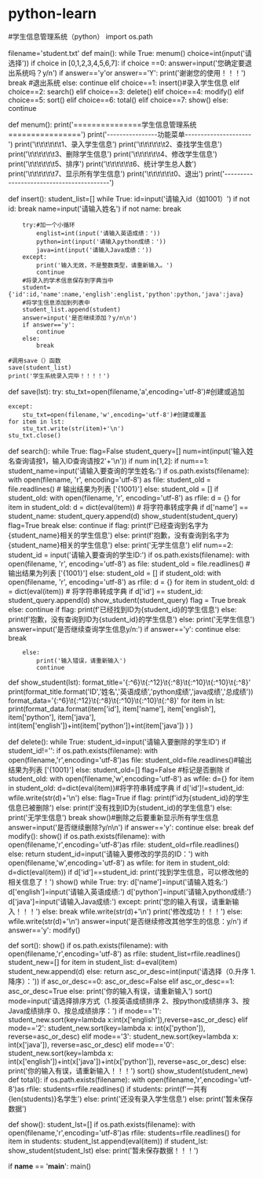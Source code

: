 # python-learn
#学生信息管理系统（python）
import os.path

filename='student.txt'
def main():
    while True:
        menum()
        choice=int(input('请选择'))
        if choice in [0,1,2,3,4,5,6,7]:
            if choice ==0:
                answer=input('您确定要退出系统吗？y/n')
                if answer=='y'or answer=='Y':
                    print('谢谢您的使用！！！')
                    break #退出系统
                else:
                    continue
            elif choice==1:
                insert()#录入学生信息
            elif choice==2:
                search()
            elif choice==3:
                delete()
            elif choice==4:
                modify()
            elif choice==5:
                sort()
            elif choice==6:
                total()
            elif choice==7:
                show()
        else:
            continue

def menum():
    print('===============学生信息管理系统================')
    print('----------------功能菜单---------------------')
    print('\t\t\t\t\t\t1、录入学生信息')
    print('\t\t\t\t\t\t2、查找学生信息')
    print('\t\t\t\t\t\t3、删除学生信息')
    print('\t\t\t\t\t\t4、修改学生信息')
    print('\t\t\t\t\t\t5、排序')
    print('\t\t\t\t\t\t6、统计学生总人数')
    print('\t\t\t\t\t\t7、显示所有学生信息')
    print('\t\t\t\t\t\t0、退出')
    print('-----------------------------------------')

def insert():
    student_list=[]
    while True:
        id=input('请输入id（如1001）')
        if not id:
            break
        name=input('请输入姓名')
        if not name:
            break

        try:#加一个小循环
            englist=int(input('请输入英语成绩：'))
            python=int(input('请输入python成绩：'))
            java=int(input('请输入Java成绩：'))
        except:
            print('输入无效，不是整数类型，请重新输入。')
            continue
        #将录入的学术信息保存到字典当中
        student={'id':id,'name':name,'english':englist,'python':python,'java':java}
        #将学生信息添加到列表中
        student_list.append(student)
        answer=input('是否继续添加？y/n\n')
        if answer=='y':
            continue
        else:
            break

    #调用save（）函数
    save(student_list)
    print('学生系统录入完毕！！！！')

def save(lst):
    try:
        stu_txt=open(filename,'a',encoding='utf-8')#创建或追加

    except:
        stu_txt=open(filename,'w',encoding='utf-8')#创建或覆盖
    for item in lst:
        stu_txt.write(str(item)+'\n')
    stu_txt.close()


def search():
    while True:
        flag=False
        student_query=[]
        num=int(input('输入姓名查询请按1，输入ID查询请按2'+'\n'))
        if num in[1,2]:
            if num==1:
                student_name=input('请输入要查询的学生姓名:')
                if os.path.exists(filename):
                    with open(filename, 'r', encoding='utf-8') as file:
                        student_old = file.readlines()  # 输出结果为列表 ['{1001}']
                else:
                    student_old = []
                if student_old:
                    with open(filename, 'r', encoding='utf-8') as rfile:
                        d = {}
                        for item in student_old:
                            d = dict(eval(item))  # 将字符串转成字典
                            if d['name'] == student_name:
                                student_query.append(d)
                                show_student(student_query)
                                flag=True
                                break
                            else:
                                continue
                        if flag:
                            print(f'已经查询到名字为{student_name}相关的学生信息')
                        else:
                            print(f'抱歉，没有查询到名字为{student_name}相关的学生信息')
                else:
                    print('无学生信息')
            elif num==2:
                student_id = input('请输入要查询的学生ID:')
                if os.path.exists(filename):
                    with open(filename, 'r', encoding='utf-8') as file:
                        student_old = file.readlines()  # 输出结果为列表 ['{1001}']
                else:
                    student_old = []
                if student_old:
                    with open(filename, 'r', encoding='utf-8') as rfile:
                        d = {}
                        for item in student_old:
                            d = dict(eval(item))  # 将字符串转成字典
                            if d['id'] == student_id:
                                student_query.append(d)
                                show_student(student_query)
                                flag = True
                                break
                            else:
                                continue
                        if flag:
                            print(f'已经找到ID为{student_id}的学生信息')
                        else:
                            print(f'抱歉，没有查询到ID为{student_id}的学生信息')
                else:
                    print('无学生信息')
            answer=input('是否继续查询学生信息y/n:')
            if answer=='y':
                continue
            else:
                break

        else:
            print('输入错误，请重新输入')
            continue

def show_student(lst):
    format_title='{:^6}\t{:^12}\t{:^8}\t{:^10}\t{:^10}\t{:^8}'
    print(format_title.format('ID','姓名','英语成绩','python成绩','java成绩','总成绩'))
    format_data='{:^6}\t{:^12}\t{:^8}\t{:^10}\t{:^10}\t{:^8}'
    for item in lst:
        print(format_data.format(item['id'],
                                  item['name'],
                                  item['english'],
                                  item['python'],
                                  item['java'],
                                  int(item['english'])+int(item['python'])+int(item['java'])
                                 )
              )

def delete():
    while True:
        student_id=input('请输入要删除的学生ID')
        if student_id!='':
            if os.path.exists(filename):
                with open(filename,'r',encoding='utf-8')as file:
                    student_old=file.readlines()#输出结果为列表 ['{1001}']
            else:
                student_old=[]
            flag=False #标记是否删除
            if student_old:
                with open(filename,'w',encoding='utf-8') as wfile:
                    d={}
                    for item in student_old:
                        d=dict(eval(item))#将字符串转成字典
                        if d['id']!=student_id:
                            wfile.write(str(d)+'\n')
                        else:
                            flag=True
                    if flag:
                        print(f'id为{student_id}的学生信息已被删除')
                    else:
                        print(f'没有找到ID为{student_id}的学生信息')
            else:
                print('无学生信息')
                break
                show()#删除之后要重新显示所有学生信息
                answer=input('是否继续删除?y/n\n')
                if answer=='y':
                    continue
                else:
                    break
def modify():
    show()
    if os.path.exists(filename):
        with open(filename,'r',encoding='utf-8')as rfile:
            student_old=rfile.readlines()
    else:
        return
    student_id=input('请输入要修改的学员的ID：')
    with open(filename,'w',encoding='utf-8') as wfile:
        for item in student_old:
            d=dict(eval(item))
            if d['id']==student_id:
                print('找到学生信息，可以修改他的相关信息了！')
                show()
                while True:
                    try:
                        d['name']=input('请输入姓名:')
                        d['english']=input('请输入英语成绩:')
                        d['python']=input('请输入python成绩:')
                        d['java']=input('请输入Java成绩:')
                    except:
                        print('您的输入有误，请重新输入！！！')
                    else:
                        break
                wfile.write(str(d)+'\n')
                print('修改成功！！！')
            else:
                wfile.write(str(d)+'\n')
        answer=input('是否继续修改其他学生的信息：y/n')
    if answer=='y':
        modify()



def sort():
    show()
    if os.path.exists(filename):
        with open(filename,'r',encoding='utf-8') as rfile:
            student_list=rfile.readlines()
        student_new=[]
        for item in student_list:
            d=eval(item)
            student_new.append(d)
    else:
        return
    asc_or_desc=int(input('请选择（0.升序 1.降序）：'))
    if asc_or_desc==0:
        asc_or_desc=False
    elif asc_or_desc==1:
        asc_or_desc=True
    else:
        print('你的输入有误，请重新输入')
        sort()
    mode=input('请选择排序方式（1.按英语成绩排序 2、按python成绩排序 3、按Java成绩排序 0、按总成绩排序：')
    if mode=='1':
        student_new.sort(key=lambda x:int(x['english']),reverse=asc_or_desc)
    elif mode=='2':
        student_new.sort(key=lambda x: int(x['python']), reverse=asc_or_desc)
    elif mode=='3':
        student_new.sort(key=lambda x: int(x['java']), reverse=asc_or_desc)
    elif mode=='0':
        student_new.sort(key=lambda x: int(x['english'])+int(x['java'])+int(x['python']), reverse=asc_or_desc)
    else:
        print('你的输入有误，请重新输入！！！')
        sort()
    show_student(student_new)
def total():
    if os.path.exists(filename):
        with open(filename,'r',encoding='utf-8')as rfile:
            students=rfile.readlines()
            if students:
                print(f'一共有{len(students)}名学生')
            else:
                print('还没有录入学生信息')
    else:
        print('暂未保存数据')

def show():
    student_lst=[]
    if os.path.exists(filename):
        with open(filename,'r',encoding='utf-8')as rfile:
            students=rfile.readlines()
            for item in students:
                student_lst.append(eval(item))
            if student_lst:
                show_student(student_lst)
    else:
        print('暂未保存数据！！！')


if __name__ == '__main__':
    main()
